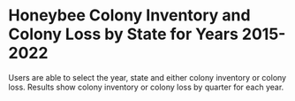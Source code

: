 # Honeybee Colony Inventory and Colony Loss by State for Years 2015-2022
Users are able to select the year, state and either colony inventory or colony loss. 
Results show colony inventory or colony loss by quarter for each year.
